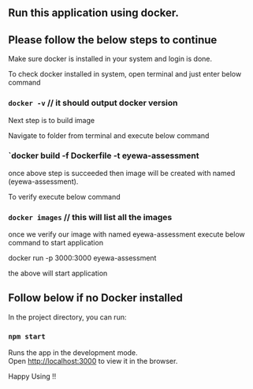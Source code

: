 ## Run this application using docker.

## Please follow the below steps to continue

Make sure docker is installed in your system and login is done.

To check docker installed in system, open terminal and just enter below command

### `docker -v` // it should output docker version

Next step is to build image

Navigate to folder from terminal and execute below command

### `docker build -f Dockerfile -t eyewa-assessment

once above step is succeeded then image will be created with named (eyewa-assessment).

To verify execute below command

### `docker images` // this will list all the images

once we verify our image with named eyewa-assessment execute below command to start application

docker run -p 3000:3000 eyewa-assessment

the above will start application

## Follow below if no Docker installed

In the project directory, you can run:

### `npm start`

Runs the app in the development mode.\
Open [http://localhost:3000](http://localhost:3000) to view it in the browser.

Happy Using !!
